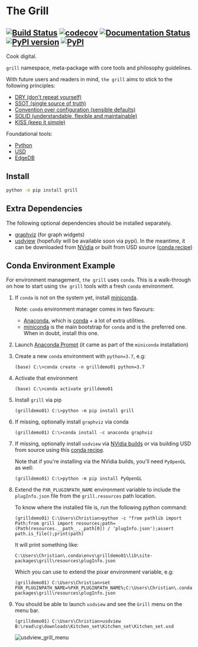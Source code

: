 # The Grill
[![Build Status](https://travis-ci.org/thegrill/grill.svg?branch=master)](https://travis-ci.org/thegrill/grill)
[![codecov](https://codecov.io/gh/thegrill/grill/branch/master/graph/badge.svg)](https://codecov.io/gh/thegrill/grill)
[![Documentation Status](https://readthedocs.org/projects/grill/badge/?version=latest)](https://grill.readthedocs.io/en/latest/?badge=latest)
[![PyPI version](https://badge.fury.io/py/grill.svg)](https://badge.fury.io/py/grill)
[![PyPI](https://img.shields.io/pypi/pyversions/grill.svg)](https://pypi.python.org/pypi/grill)
---
Cook digital.

`grill` namespace, meta-package with core tools and philosophy guidelines.

With future users and readers in mind, `the grill` aims to stick to the following principles:

- [DRY (don't repeat yourself)](https://en.wikipedia.org/wiki/Don%27t_repeat_yourself)
- [SSOT (single source of truth)](https://en.wikipedia.org/wiki/Single_source_of_truth)
- [Convention over configuration (sensible defaults)](https://en.wikipedia.org/wiki/Convention_over_configuration)
- [SOLID (understandable, flexible and maintainable)](https://en.wikipedia.org/wiki/SOLID)
- [KISS (keep it simple)](https://en.wikipedia.org/wiki/KISS_principle)

Foundational tools:
- [Python](https://docs.python.org/3/)
- [USD](https://graphics.pixar.com/usd/docs/index.html)
- [EdgeDB](https://edgedb.com)

## Install

```bash
python -m pip install grill
```

## Extra Dependencies

The following optional dependencies should be installed separately.

- [graphviz](http://graphviz.org/) (for graph widgets)
- [usdview](https://graphics.pixar.com/usd/docs/USD-Toolset.html#USDToolset-usdview) (hopefully will be available soon via pypi). In the meantime, it can be downloaded from [NVidia](https://developer.nvidia.com/usd) or built from USD source ([conda recipe](https://github.com/PixarAnimationStudios/USD/issues/1260#issuecomment-656985888))

## Conda Environment Example

For environment management, `the grill` uses `conda`.
This is a walk-through on how to start using `the grill` tools with a fresh `conda` environment. 

1. If `conda` is not on the system yet, install [miniconda](https://docs.conda.io/en/latest/miniconda.html).

   Note: `conda` environment manager comes in two flavours: 
   - [Anaconda](https://docs.anaconda.com/anaconda/user-guide/getting-started/), which is [conda](https://docs.conda.io/projects/conda/en/latest/index.html) + a lot of extra utilities.
   - [miniconda](https://docs.conda.io/projects/conda/en/latest/user-guide/install/index.html) is the main bootstrap for `conda` and is the preferred one. When in doubt, install this one.
2. Launch [Anaconda Prompt](https://docs.anaconda.com/anaconda/user-guide/getting-started/#open-anaconda-prompt) (it came as part of the `miniconda` installation)
3. Create a new `conda` environment with `python=3.7`, e.g:
   ```
   (base) C:\>conda create -n grilldemo01 python=3.7
   ```
4. Activate that environment
   ```
   (base) C:\>conda activate grilldemo01
   ```
5. Install `grill` via pip
   ```
   (grilldemo01) C:\>python -m pip install grill
   ```
6. If missing, optionally install `graphviz` via conda
   ```
   (grilldemo01) C:\>conda install -c anaconda graphviz
   ```
7. If missing, optionally install `usdview` via [NVidia builds](https://developer.nvidia.com/usd) or via building USD from source using this [conda recipe](https://github.com/PixarAnimationStudios/USD/issues/1260#issuecomment-656985888).
   
   Note that if you're installing via the NVidia builds, you'll need `PyOpenGL` as well:
   ```
   (grilldemo01) C:\>python -m pip install PyOpenGL
   ```
8. Extend the `PXR_PLUGINPATH_NAME` environment variable to include the `plugInfo.json` file from the `grill.resources` path location.
   
   To know where the installed file is, run the following python command:
   ```
   (grilldemo01) C:\Users\Christian>python -c "from pathlib import Path;from grill import resources;path=(Path(resources.__path__._path[0]) / 'plugInfo.json');assert path.is_file();print(path)
   ``` 
   It will print something like:
   ```
   C:\Users\Christian\.conda\envs\grilldemo01\lib\site-packages\grill\resources\plugInfo.json
   ```
   Which you can use to extend the pixar environment variable, e.g:
   ```
   (grilldemo01) C:\Users\Christian>set PXR_PLUGINPATH_NAME=%PXR_PLUGINPATH_NAME%;C:\Users\Christian\.conda\envs\grilldemo01\lib\site-packages\grill\resources\plugInfo.json
   ```
9. You should be able to launch `usdview` and see the `Grill` menu on the menu bar.
    ```
    (grilldemo01) C:\Users\Christian>usdview B:\read\cg\downloads\Kitchen_set\Kitchen_set\Kitchen_set.usd
    ```
   ![usdview_grill_menu](https://user-images.githubusercontent.com/8294116/102703258-b2738000-42c0-11eb-8db4-29003fe928b3.gif)
